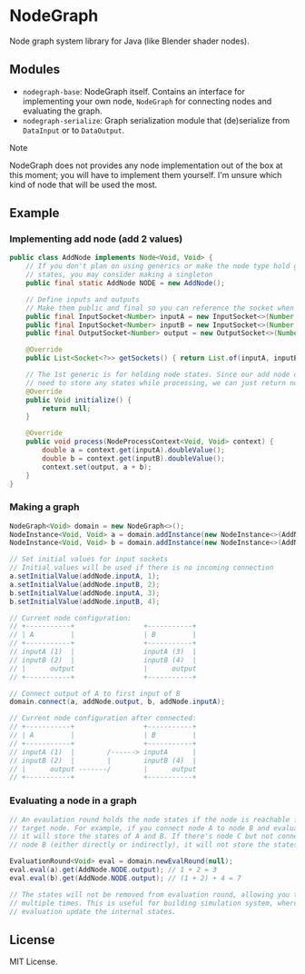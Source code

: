 # NodeGraph
Node graph system library for Java (like Blender shader nodes).

## Modules
- `nodegraph-base`: NodeGraph itself. Contains an interface for implementing your own node, `NodeGraph` for connecting nodes and evaluating the graph.
- `nodegraph-serialize`: Graph serialization module that (de)serialize from `DataInput` or to `DataOutput`.

> [!NOTE]
> NodeGraph does not provides any node implementation out of the box at this moment; you will have to implement them yourself. I'm unsure which kind of node that will be used the most.

## Example
### Implementing add node (add 2 values)
```java
public class AddNode implements Node<Void, Void> {
    // If you don't plan on using generics or make the node type hold global
    // states, you may consider making a singleton
    public final static AddNode NODE = new AddNode();

    // Define inputs and outputs
    // Make them public and final so you can reference the socket when connecting
    public final InputSocket<Number> inputA = new InputSocket<>(Number.class, "inputA", 0);
    public final InputSocket<Number> inputB = new InputSocket<>(Number.class, "inputB", 0);
    public final OutputSocket<Number> output = new OutputSocket<>(Number.class, "output");

    @Override
    public List<Socket<?>> getSockets() { return List.of(inputA, inputB, output); }

    // The 1st generic is for holding node states. Since our add node does not
    // need to store any states while processing, we can just return null
    @Override
    public Void initialize() {
        return null;
    }

    @Override
    public void process(NodeProcessContext<Void, Void> context) {
        double a = context.get(inputA).doubleValue();
        double b = context.get(inputB).doubleValue();
        context.set(output, a + b);
    }
}
```

### Making a graph
```java
NodeGraph<Void> domain = new NodeGraph<>();
NodeInstance<Void, Void> a = domain.addInstance(new NodeInstance<>(AddNode.NODE, null));
NodeInstance<Void, Void> b = domain.addInstance(new NodeInstance<>(AddNode.NODE, null));

// Set initial values for input sockets
// Initial values will be used if there is no incoming connection
a.setInitialValue(addNode.inputA, 1);
a.setInitialValue(addNode.inputB, 2);
b.setInitialValue(addNode.inputA, 3);
b.setInitialValue(addNode.inputB, 4);

// Current node configuration:
// +-----------+                 +-----------+
// | A         |                 | B         |
// +-----------+                 +-----------+
// inputA (1)  |                 inputA (3)  |
// inputB (2)  |                 inputB (4)  |
// |      output                 |      output
// +-----------+                 +-----------+

// Connect output of A to first input of B
domain.connect(a, addNode.output, b, addNode.inputA);

// Current node configuration after connected:
// +-----------+                 +-----------+
// | A         |                 | B         |
// +-----------+                 +-----------+
// inputA (1)  |        /------> inputA      |
// inputB (2)  |        |        inputB (4)  |
// |      output -------/        |      output
// +-----------+                 +-----------+
```

### Evaluating a node in a graph
```java
// An evaulation round holds the node states if the node is reachable from
// target node. For example, if you connect node A to node B and evaluate node B
// it will store the states of A and B. If there's node C but not connected to
// node B (either directly or indirectly), it will not store the states of C.

EvaluationRound<Void> eval = domain.newEvalRound(null);
eval.eval(a).get(AddNode.NODE.output); // 1 + 2 = 3
eval.eval(b).get(AddNode.NODE.output); // (1 + 2) + 4 = 7

// The states will not be removed from evaluation round, allowing you to call it
// multiple times. This is useful for building simulation system, where each
// evaluation update the internal states.
```

## License
MIT License.